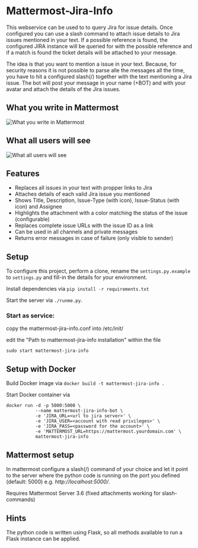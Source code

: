 Mattermost-Jira-Info
====================

This webservice can be used to to query Jira for issue details. Once
configured you can use a slash command to attach issue details to Jira issues mentioned in your text.
If a possible reference is found, the configured JIRA instance will be queried
for with the possible reference and if a match is found the ticket details
will be attached to your message.

The idea is that you want to mention a issue in your text. Because, for security reasons it is not possible to parse alle the messages all the time, you have to hit a configured slash(/) together with the text mentioning a Jira issue.
The bot will post your message in your name (+BOT) and with your avatar and attach the details of the Jira issues.

What you write in Mattermost
----------------------------
![What you write in Mattermost](/doc/mattermost-jira-info-allChannels-input.png)

What all users will see
-----------------------
![What all users will see](/doc/mattermost-jira-info-allChannels-output.png)

Features
--------

* Replaces all issues in your text with propper links to Jira
* Attaches details of each valid Jira issue you mentioned
* Shows Title, Description, Issue-Type (with icon), Issue-Status (with icon) and Assignee
* Highlights the attachment with a color matching the status of the issue (configurable)
* Replaces complete issue URLs with the issue ID as a link
* Can be used in all channels and private messages
* Returns error messages in case of failure (only visible to sender)


Setup
-----

To configure this project, perform a clone, rename the ```settings.py.example```
to ```settings.py``` and fill-in the details for your environment.

Install dependencies via ```pip install -r requirements.txt```

Start the server via ```./runme.py```.

### Start as service:
copy the mattermost-jira-info.conf into /etc/init/

edit the "Path to mattermost-jira-info installation" within the file

```sudo start mattermost-jira-info```

Setup with Docker
-----------------

Build Docker image via `docker build -t mattermost-jira-info .`

Start Docker container via

```
docker run -d -p 5000:5000 \
           --name mattermost-jira-info-bot \
           -e 'JIRA_URL=<url to jira server>' \
           -e 'JIRA_USER=<account with read privileges>' \
           -e 'JIRA_PASS=<password for the account>' \
           -e 'MATTERMOST_URL=https://mattermost.yourdomain.com' \
           mattermost-jira-info
```

Mattermost setup
----------------

In mattermost configure a slash(/) command of your choice and
let it point to the server where the python code is running on the port you defined (default: 5000) e.g.
*http://localhost:5000/*.

Requires Mattermost Server 3.6 (fixed attachments working for slash-commands)

Hints
-----

The python code is written using Flask, so all methods available to run a Flask
instance can be applied.
